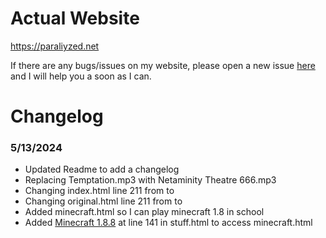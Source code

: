 # Actual Website
https://paraliyzed.net

If there are any bugs/issues on my website, please open a new issue [here](https://github.com/ParaliyzedEvo/Website/issues) and I will help you a soon as I can.

# Changelog
### 5/13/2024
- Updated Readme to add a changelog
- Replacing Temptation.mp3 with Netaminity Theatre 666.mp3
- Changing index.html line 211 from <source src="image/Temptation.mp3" type="audio/mpeg"> to <source src="image/Netaminity Theatre 666.mp3" type="audio/mpeg">
- Changing original.html line 211 from <source src="image/Temptation.mp3" type="audio/mpeg"> to <source src="image/Netaminity Theatre 666.mp3" type="audio/mpeg">
- Added minecraft.html so I can play minecraft 1.8 in school
- Added <a href="https://paraliyzed.net/minecraft.html">Minecraft 1.8.8</a> at line 141 in stuff.html to access minecraft.html
